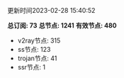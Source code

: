 更新时间2023-02-28 15:40:52

**总订阅: 73**
**总节点: 1241**
**有效节点: 480**
- v2ray节点: 315
- ss节点: 123
- trojan节点: 41
- ssr节点: 1
